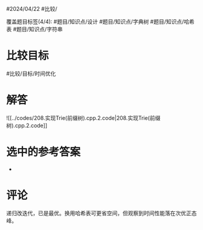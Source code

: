 #2024/04/22 #比较/

覆盖题目标签(4/4):  #题目/知识点/设计 #题目/知识点/字典树 #题目/知识点/哈希表 #题目/知识点/字符串 

# 比较目标

#比较/目标/时间优化 

# 解答

![[../codes/208.实现Trie(前缀树).cpp.2.code|208.实现Trie(前缀树).cpp.2.code]]

# 选中的参考答案

-

# 评论

递归改迭代，已是最优。换用哈希表可更省空间，但观察到时间性能落在次优正态峰。